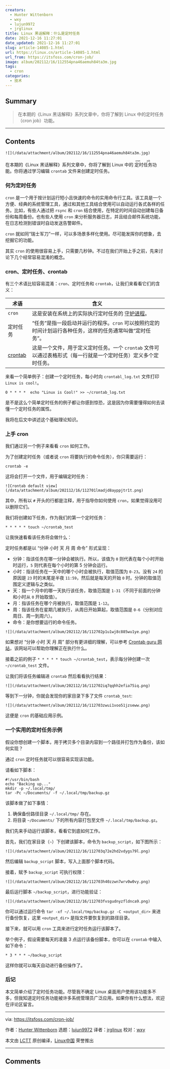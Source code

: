 ```yaml
---
creators:
  - Hunter Wittenborn
  - wxy
  - lujun9972
  - jrglinux
title: Linux 黑话解释：什么是定时任务
date: 2021-12-16 11:27:01
date_updated: 2021-12-16 11:27:01
slug: article-14085-1.html
url: https://linux.cn/article-14085-1.html
url_from: https://itsfoss.com/cron-job/
image: album/202112/16/112554pna46aemuh84ta3m.jpg
tags:
  - cron
categories:
  - 技术
---
```


## Summary

> 在本期的《Linux 黑话解释》系列文章中，你将了解到 Linux 中的定时任务（cron job）功能。

***

<!-- more -->

## Contents

`![](/data/attachment/album/202112/16/112554pna46aemuh84ta3m.jpg)`

在本期的《Linux 黑话解释》系列文章中，你将了解到 Linux 中的<ruby> 定时任务 <rt>  cron job </rt></ruby>功能。你将通过学习编辑 `crontab` 文件来创建定时任务。

### 何为定时任务

`cron` 是一个用于按计划运行短小且快速的命令的实用命令行工具。该工具是一个方便、经典的系统管理工具，通过和其他工具结合使用可以自动运行各式各样的任务。比如，有些人通过把 `rsync` 和 `cron` 结合使用，在特定的时间自动创建每日备份和每周备份。也有些人使用 `cron` 来分析服务器日志，并且结合邮件系统功能，在日志检测到错误时自动发送告警邮件。

`cron` 就如同“瑞士军刀”一样，可以多场景多样化使用。尽可能发挥你的想象，去挖掘它的功能。

其实 `cron` 的使用很容易上手，只需要几秒钟。不过在我们开始上手之前，先来讨论下几个经常容易混淆的概念。

### cron、定时任务、crontab

有三个术语比较容易混淆：`cron`、定时任务和 `crontab`，让我们来看看它们的含义：

| 术语 | 含义 |
| --- | --- |
| `cron` | 这是安装在系统上的实际执行定时任务的 [守护进程](https://itsfoss.com/linux-daemons/)。 |
| 定时任务 | “任务”是指一段启动并运行的程序。`cron` 可以按照约定的时间计划运行各种任务，这样的任务通常叫做“定时任务”。 |
| [crontab](https://linuxhandbook.com/crontab/) | 这是一个文件，用于定义定时任务。一个 `crontab` 文件可以通过表格形式（每一行就是一个定时任务）定义多个定时任务。 |

来看一个简单例子：创建一个定时任务，每小时向 `crontabl_log.txt` 文件打印 `Linux is cool!`。

```shell
0 * * * *  echo "Linux is Cool!" >> ~/crontab_log.txt
```

是不是这么个简单定时任务的例子都让你感到惊恐，这是因为你需要懂得如何去读懂一个定时任务的属性。

我将在后文中讲述这个基础理论知识。

### 上手 cron

我们通过另一个例子来看看 `cron` 如何工作。

为了创建定时任务（或者说 `cron` 将要执行的命令任务），你只需要运行：

```shell
crontab -e
```

这将会打开一个文件，用于编辑定时任务：

`![Crontab default view](/data/attachment/album/202112/16/112701lmadjd8ayppjtr1t.png)`

其中，所有以 `#` 开头的行都是注释，用于指导你如何使用 `cron`，如果觉得没用可以删除它们。

我们将创建如下任务，作为我们的第一个定时任务：

```shell
* * * * * touch ~/crontab_test
```

让我快速看看该任务将会做什么：

定时任务都是以 “分钟 小时 天 月 周 命令” 形式呈现：

* 分钟：指该任务在哪一分钟会被执行。所以，该值为 `0` 则代表在每个小时开始时运行，`5` 则代表在每个小时的第 5 分钟会运行。
* 小时：指该任务在一天中的哪个小时会被执行，取值范围为 `0-23`。没有 `24` 的原因是 `23` 时的末尾是半夜 `11:59`，然后就是每天的开始 `0` 时。分钟的取值范围定义逻辑与之类似。
* 天：指一个月中的哪一天执行该任务，取值范围是 `1-31`（不同于前面的分钟和小时从 `0` 开始取值）。
* 月：指该任务在哪个月被执行，取值范围是 `1-12`。
* 周：指该任务在星期几被执行，从周日开始算起，取值范围是 `0-6`（分别对应周日、周一到周六）。
* 命令：是你想要运行的命令任务。

`![](/data/attachment/album/202112/16/112702p1u1wj8c885wu1ye.png)`

如果想对 “分钟 小时 天 月 周” 部分有更详细的理解，可以参考 [Crontab guru 网站](https://crontab.guru/)，该网站可以帮助你理解正在执行什么。

接着之前的例子 `* * * * * touch ~/crontab_test`，表示每分钟创建一次 `~/crontab_test` 文件。

让我们将该任务编辑进 `crontab` 然后看看执行结果：

`![](/data/attachment/album/202112/16/112702iq7qqhh2efia75iq.png)`

等到下一分钟，你就会发现你的家目录下多了文件 `crontab_test`:

`![](/data/attachment/album/202112/16/112703zwui1voo51jzseww.png)`

这便是 `cron` 的基础应用示例。

### 一个实用的定时任务示例

假设你想创建一个脚本，用于拷贝多个目录内容到一个路径并打包作为备份，该如何实现？

通过 `cron` 定时任务就可以很容易实现该功能。

请看如下脚本：

```shell
#!/usr/bin/bash
echo "Backing up..."
mkdir -p ~/.local/tmp/
tar -Pc ~/Documents/ -f ~/.local/tmp/backup.gz
```

该脚本做了如下事情：

1. 确保备份路径目录 `~/.local/tmp/` 存在。
2. 将目录 `~/Documents/` 下的所有内容打包至文件 `~/.local/tmp/backup.gz`。

我们先来手动运行该脚本，看看它到底如何工作。

首先，我们在家目录（`~`）下创建该脚本，命令为 `backup_script`，如下图所示：

`![](/data/attachment/album/202112/16/112703q72e2hd2vdygs79l.png)`

然后编辑 `backup_script` 脚本，写入上面那个脚本代码。

接着，赋予 `backup_script` 可执行权限：

`![](/data/attachment/album/202112/16/112703h40zzwn7wrv0w0vy.png)`

最后运行脚本 `~/backup_script`，进行功能验证：

`![](/data/attachment/album/202112/16/112703fvsgudnyzfldnca9.png)`

你可以通过运行命令 `tar -xf ~/.local/tmp/backup.gz -C <output_dir>` 来进行备份恢复，这里 `<output_dir>` 是指文件要恢复到的路径目录。

接下来，就可以用 `cron` 工具来进行定时任务运行该脚本了。

举个例子，假设需要每天的凌晨 3 点运行该备份脚本，你可以在 `crontab` 中输入如下命令：

```shell
* 3 * * * ~/backup_script
```

这样你就可以每天自动进行备份操作了。

### 后记

本文简单介绍了定时任务功能。尽管我不确定 Linux 桌面用户使用该功能多不多，但我知道定时任务功能被许多系统管理员广泛应用。如果你有什么想法，欢迎在评论区留言。

---

via: <https://itsfoss.com/cron-job/>

作者：[Hunter Wittenborn](https://itsfoss.com/author/hunter/) 选题：[lujun9972](https://github.com/lujun9972) 译者：[jrglinux](https://github.com/jrglinux) 校对：[wxy](https://github.com/wxy)

本文由 [LCTT](https://github.com/LCTT/TranslateProject) 原创编译，[Linux中国](https://linux.cn/) 荣誉推出

***

## Comments
